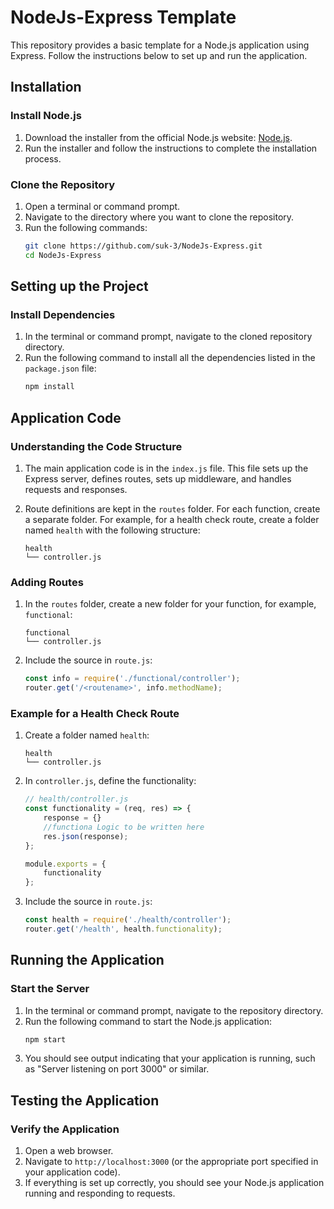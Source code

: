 # NodeJs-Express Template

This repository provides a basic template for a Node.js application using Express. Follow the instructions below to set up and run the application.

## Installation

### Install Node.js

1. Download the installer from the official Node.js website: [Node.js](https://nodejs.org).
2. Run the installer and follow the instructions to complete the installation process.

### Clone the Repository

1. Open a terminal or command prompt.
2. Navigate to the directory where you want to clone the repository.
3. Run the following commands:
    ```sh
    git clone https://github.com/suk-3/NodeJs-Express.git
    cd NodeJs-Express
    ```

## Setting up the Project

### Install Dependencies

1. In the terminal or command prompt, navigate to the cloned repository directory.
2. Run the following command to install all the dependencies listed in the `package.json` file:
    ```sh
    npm install
    ```

## Application Code

### Understanding the Code Structure

1. The main application code is in the `index.js` file. This file sets up the Express server, defines routes, sets up middleware, and handles requests and responses.

2. Route definitions are kept in the `routes` folder. For each function, create a separate folder. For example, for a health check route, create a folder named `health` with the following structure:
    ```
    health
    └── controller.js
    ```

### Adding Routes

1. In the `routes` folder, create a new folder for your function, for example, `functional`:
    ```
    functional
    └── controller.js
    ```

2. Include the source in `route.js`:
    ```js
    const info = require('./functional/controller');
    router.get('/<routename>', info.methodName);
    ```

### Example for a Health Check Route

1. Create a folder named `health`:
    ```
    health
    └── controller.js
    ```

2. In `controller.js`, define the functionality:
    ```js
    // health/controller.js
    const functionality = (req, res) => {
        response = {}
        //functiona Logic to be written here 
        res.json(response);
    };

    module.exports = {
        functionality
    };
    ```

3. Include the source in `route.js`:
    ```js
    const health = require('./health/controller');
    router.get('/health', health.functionality);
    ```

## Running the Application

### Start the Server

1. In the terminal or command prompt, navigate to the repository directory.
2. Run the following command to start the Node.js application:
    ```sh
    npm start
    ```
3. You should see output indicating that your application is running, such as "Server listening on port 3000" or similar.

## Testing the Application

### Verify the Application

1. Open a web browser.
2. Navigate to `http://localhost:3000` (or the appropriate port specified in your application code).
3. If everything is set up correctly, you should see your Node.js application running and responding to requests.
